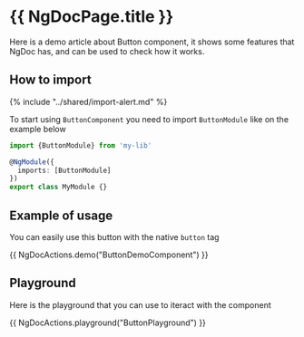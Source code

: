 # {{ NgDocPage.title }}

Here is a demo article about Button component, it shows some features that
NgDoc has, and can be used to check how it works.

## How to import

{% include "../shared/import-alert.md" %}

To start using `ButtonComponent` you need to import `ButtonModule` like on the example below

```typescript
import {ButtonModule} from 'my-lib'

@NgModule({
  imports: [ButtonModule]
})
export class MyModule {}
```

## Example of usage

You can easily use this button with the native `button` tag

{{ NgDocActions.demo("ButtonDemoComponent") }}

## Playground

Here is the playground that you can use to iteract with the component

{{ NgDocActions.playground("ButtonPlayground") }}
